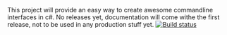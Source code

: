 This project will provide an easy way to create awesome commandline interfaces in c#. No releases yet, documentation will come withe the first release, not to be used in any production stuff yet.
[![Build status](https://ci.appveyor.com/api/projects/status/k4g00gkpl0xusifu/branch/master?svg=true)](https://ci.appveyor.com/project/TheMinefighter/universalcliprovider/branch/master)
